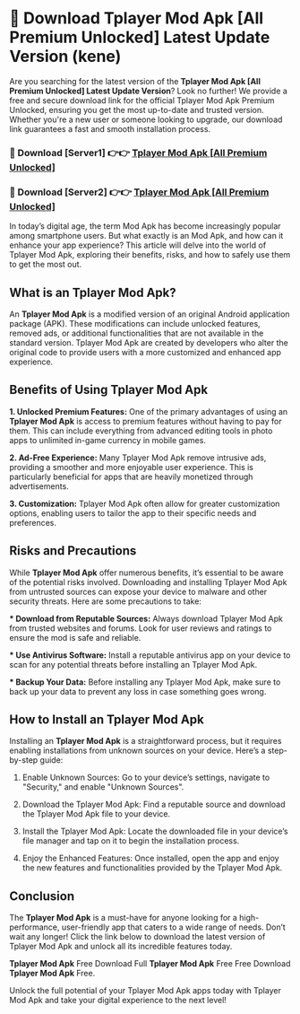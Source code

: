 # 🤖 Download Tplayer Mod Apk [All Premium Unlocked] Latest Update Version (kene)

Are you searching for the latest version of the <strong>Tplayer Mod Apk [All Premium Unlocked] Latest Update Version</strong>? Look no further! We provide a free and secure download link for the official Tplayer Mod Apk Premium Unlocked, ensuring you get the most up-to-date and trusted version. Whether you're a new user or someone looking to upgrade, our download link guarantees a fast and smooth installation process.


<h3>📌 Download [Server1] 👉👉 <a href="https://hapymods.com?title=Tplayer+Mod+Apk&ref=3B1">Tplayer Mod Apk [All Premium Unlocked]</a></h3>

<h3>📌 Download [Server2] 👉👉 <a href="https://hapymods.com?title=Tplayer+Mod+Apk&ref=3B1">Tplayer Mod Apk [All Premium Unlocked]</a></h3>


In today’s digital age, the term Mod Apk has become increasingly popular among smartphone users. But what exactly is an Mod Apk, and how can it enhance your app experience? This article will delve into the world of Tplayer Mod Apk, exploring their benefits, risks, and how to safely use them to get the most out.


<h2>What is an Tplayer Mod Apk?</h2>

An <strong>Tplayer Mod Apk</strong> is a modified version of an original Android application package (APK). These modifications can include unlocked features, removed ads, or additional functionalities that are not available in the standard version. Tplayer Mod Apk are created by developers who alter the original code to provide users with a more customized and enhanced app experience.


<h2>Benefits of Using Tplayer Mod Apk</h2>

<strong> 1. Unlocked Premium Features:</strong> One of the primary advantages of using an <strong>Tplayer Mod Apk</strong> is access to premium features without having to pay for them. This can include everything from advanced editing tools in photo apps to unlimited in-game currency in mobile games.

<strong> 2. Ad-Free Experience:</strong> Many Tplayer Mod Apk remove intrusive ads, providing a smoother and more enjoyable user experience. This is particularly beneficial for apps that are heavily monetized through advertisements.

<strong> 3. Customization:</strong> Tplayer Mod Apk often allow for greater customization options, enabling users to tailor the app to their specific needs and preferences.


<h2>Risks and Precautions</h2>

While <strong>Tplayer Mod Apk</strong> offer numerous benefits, it’s essential to be aware of the potential risks involved. Downloading and installing Tplayer Mod Apk from untrusted sources can expose your device to malware and other security threats. Here are some precautions to take:

<strong> * Download from Reputable Sources:</strong> Always download Tplayer Mod Apk from trusted websites and forums. Look for user reviews and ratings to ensure the mod is safe and reliable.

<strong> * Use Antivirus Software:</strong> Install a reputable antivirus app on your device to scan for any potential threats before installing an Tplayer Mod Apk.

<strong> * Backup Your Data:</strong> Before installing any Tplayer Mod Apk, make sure to back up your data to prevent any loss in case something goes wrong.


<h2>How to Install an Tplayer Mod Apk</h2>

Installing an <strong>Tplayer Mod Apk</strong> is a straightforward process, but it requires enabling installations from unknown sources on your device. Here’s a step-by-step guide:

 1. Enable Unknown Sources: Go to your device’s settings, navigate to "Security," and enable "Unknown Sources".

 2. Download the Tplayer Mod Apk: Find a reputable source and download the Tplayer Mod Apk file to your device.

 3. Install the Tplayer Mod Apk: Locate the downloaded file in your device’s file manager and tap on it to begin the installation process.

 4. Enjoy the Enhanced Features: Once installed, open the app and enjoy the new features and functionalities provided by the Tplayer Mod Apk.


<h2><strong>Conclusion</strong></h2>

The <strong>Tplayer Mod Apk</strong> is a must-have for anyone looking for a high-performance, user-friendly app that caters to a wide range of needs. Don’t wait any longer! Click the link below to download the latest version of Tplayer Mod Apk and unlock all its incredible features today.

<strong>Tplayer Mod Apk</strong> Free Download Full <strong>Tplayer Mod Apk</strong> Free Free Download <strong>Tplayer Mod Apk</strong> Free.

Unlock the full potential of your Tplayer Mod Apk apps today with Tplayer Mod Apk and take your digital experience to the next level!